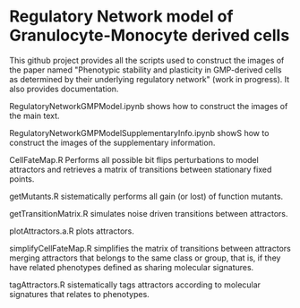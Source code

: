# Regulatory Network model of Granulocyte-Monocyte derived cells

This github project provides all the scripts used to construct the images of the paper named "Phenotypic stability and plasticity in GMP-derived cells as determined by their underlying regulatory network" (work in progress). It also provides documentation.

RegulatoryNetworkGMPModel.ipynb shows how to construct the images of the main text.

RegulatoryNetworkGMPModelSupplementaryInfo.ipynb showS how to construct the images of the supplementary information.

CellFateMap.R Performs all possible bit flips perturbations to model attractors and retrieves a matrix of transitions between stationary fixed points.

getMutants.R sistematically performs all gain (or lost) of function mutants.

getTransitionMatrix.R simulates noise driven transitions between attractors.

plotAttractors.a.R plots attractors.

simplifyCellFateMap.R simplifies the matrix of transitions between attractors merging attractors that belongs to the same class or group, that is, if they have related phenotypes defined as sharing molecular signatures.

tagAttractors.R sistematically tags attractors according to molecular signatures that relates to phenotypes.




